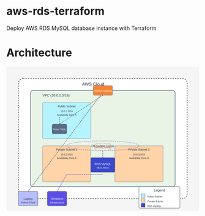 # aws-rds-terraform

Deploy AWS RDS MySQL database instance with Terraform

# Architecture

![AWS RDS Architecture](images/aws-rds-architecture.svg)
